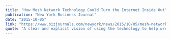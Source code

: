 ```yaml
---
title: "How Mesh Network Technology Could Turn the Internet Inside Out"
publication: "New York Business Journal"
date: "2015-10-05"
link: "https://www.bizjournals.com/newyork/news/2015/10/05/mesh-networks-new-york-city-overview.html"
quote: "A clear and explicit vision of using the technology to help wrest control away from some of the biggest Internet Service Providers in the world."
---
```

